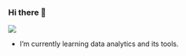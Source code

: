 ### Hi there 👋
![](https://komarev.com/ghpvc/?username=Ashish-Maharana188&color=green)

-  I’m currently learning data analytics and its tools.
